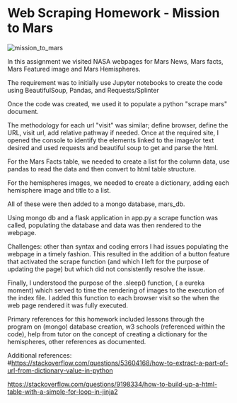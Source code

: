 # Web Scraping Homework - Mission to Mars

![mission_to_mars](Images/mission_to_mars.png)

In this assignment we visited NASA webpages for Mars News, Mars facts, Mars Featured image and Mars Hemispheres.

The requirement was to initially use Jupyter notebooks to create the code using BeautifulSoup, Pandas, and Requests/Splinter

Once the code was created, we used it to populate a python "scrape mars" document.

The methodology for each url "visit" was similar; define browser, define the URL, visit url, add relative pathway if needed. Once at the required site, I opened the console to identify the elements linked to the image/or text desired and used requests and beautiful soup to get and parse the html.

For the Mars Facts table, we needed to create a list for the column data, use pandas to read the data and then convert to html table structure.

For the hemispheres images, we needed to create a dictionary, adding each hemisphere image and title to a list.

All of these were then added to a mongo database, mars_db. 

Using mongo db and a flask application in app.py a scrape function was called, populating the database and data was then rendered to the webpage. 

Challenges: other than syntax and coding errors I had issues populating the webpage in a timely fashion. This resulted in the addition of a button feature that activated the scrape function (and which I left for the purpose of updating the page) but which did not consistently resolve the issue.

Finally, I understood the purpose of the .sleep() function, ( a eureka moment) which served to time the rendering of images to the execution of the index file. I added this function to each browser visit so the when the web page rendered it was fully executed.

Primary references for this homework included lessons through the program on (mongo) database creation, w3 schools (referenced within the code), help from tutor on the concept of creating a dictionary for the hemispheres, other references as documented.





Additional references:
#https://stackoverflow.com/questions/53604168/how-to-extract-a-part-of-url-from-dictionary-value-in-python

https://stackoverflow.com/questions/9198334/how-to-build-up-a-html-table-with-a-simple-for-loop-in-jinja2
